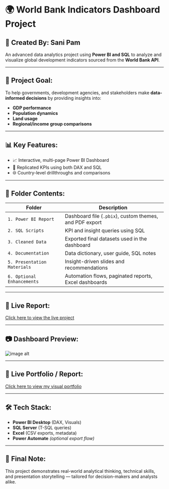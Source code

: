 # 🌍 World Bank Indicators Dashboard Project

## 👤 Created By: Sani Pam
An advanced data analytics project using **Power BI and SQL** to analyze and visualize global development indicators sourced from the **World Bank API**.

---

## 🎯 Project Goal:
To help governments, development agencies, and stakeholders make **data-informed decisions** by providing insights into:
- **GDP performance**
- **Population dynamics**
- **Land usage**
- **Regional/income group comparisons**

---

## 📊 Key Features:
- 📈 Interactive, multi-page Power BI Dashboard
- 🧠 Replicated KPIs using both DAX and SQL
- 🌐 Country-level drillthroughs and comparisons


---

## 📁 Folder Contents:

| Folder | Description |
|--------|-------------|
| `1. Power BI Report` | Dashboard file (`.pbix`), custom themes, and PDF export |
| `2. SQL Scripts` | KPI and insight queries using SQL |
| `3. Cleaned Data` | Exported final datasets used in the dashboard |
| `4. Documentation` | Data dictionary, user guide, SQL notes |
| `5. Presentation Materials` | Insight-driven slides and recommendations |
| `6. Optional Enhancements` | Automation flows, paginated reports, Excel dashboards |

---

## 🔗 Live Report:
[Click here to view the live project](https://app.powerbi.com/links/Er8JeBzsro?ctid=71cf4385-6466-489d-a591-0aff690ce852&pbi_source=linkShare)

---

## 📷 Dashboard Preview:
![image alt](image_url)

---

## 🔗 Live Portfolio / Report:
[Click here to view my visual portfolio](https://mavenanalytics.io/profile/08d183b0-f0f1-70a3-a6f9-d7782b33e46b)

---

## 🛠️ Tech Stack:
- **Power BI Desktop** (DAX, Visuals)
- **SQL Server** (T-SQL queries)
- **Excel** (CSV exports, metadata)
- **Power Automate** *(optional export flow)*

---

## 📢 Final Note:
This project demonstrates real-world analytical thinking, technical skills, and presentation storytelling — tailored for decision-makers and analysts alike.

